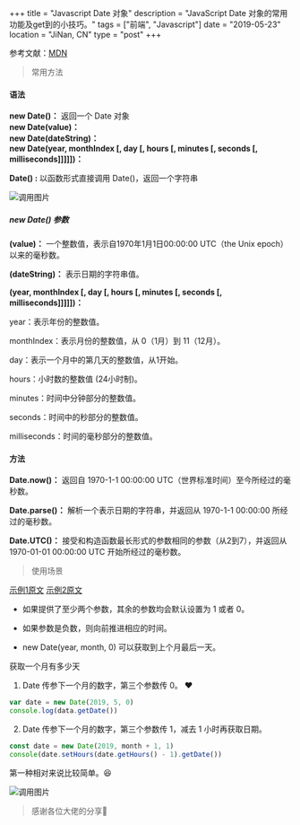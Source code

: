 +++
title = "Javascript Date 对象"
description = "JavaScript Date 对象的常用功能及get到的小技巧。"
tags = ["前端", "Javascript"]
date = "2019-05-23"
location = "JiNan, CN"
type = "post"
+++

参考文献：[MDN](https://developer.mozilla.org/zh-CN/docs/Web/JavaScript/Reference/Global_Objects/Date)

> 常用方法

#### 语法

**new Date()：** 返回一个 Date 对象<br>
**new Date(value)：**<br>
**new Date(dateString)：**<br>
**new Date(year, monthIndex [, day [, hours [, minutes [, seconds [, milliseconds]]]]])：**<br>

**Date() :** 以函数形式直接调用 Date()，返回一个字符串

![调用图片](/img/0522-ss-func1.png)

##### new Date() 参数

**(value)：** 一个整数值，表示自1970年1月1日00:00:00 UTC（the Unix epoch）以来的毫秒数。<br>

**(dateString)：** 表示日期的字符串值。<br>

**(year, monthIndex [, day [, hours [, minutes [, seconds [, milliseconds]]]]])：**<br>

year：表示年份的整数值。

monthIndex：表示月份的整数值，从 0（1月）到 11（12月）。

day：表示一个月中的第几天的整数值，从1开始。

hours：小时数的整数值 (24小时制)。

minutes：时间中分钟部分的整数值。

seconds：时间中的秒部分的整数值。

milliseconds：时间的毫秒部分的整数值。

#### 方法

**Date.now()：** 返回自 1970-1-1 00:00:00  UTC（世界标准时间）至今所经过的毫秒数。

**Date.parse()：** 解析一个表示日期的字符串，并返回从 1970-1-1 00:00:00 所经过的毫秒数。

**Date.UTC()：** 接受和构造函数最长形式的参数相同的参数（从2到7），并返回从 1970-01-01 00:00:00 UTC 开始所经过的毫秒数。

> 使用场景

[示例1原文](http://www.alloyteam.com/2016/05/date-object/)
[示例2原文](https://www.jianshu.com/p/b4d058518575)

* 如果提供了至少两个参数，其余的参数均会默认设置为 1 或者 0。

* 如果参数是负数，则向前推进相应的时间。

* new Date(year, month, 0) 可以获取到上个月最后一天。

获取一个月有多少天

1. Date 传参下一个月的数字，第三个参数传 0。 ❤️

```javascript
var date = new Date(2019, 5, 0)
console.log(data.getDate())
```

2. Date 传参下一个月的数字，第三个参数传 1，减去 1 小时再获取日期。

```javascript
const date = new Date(2019, month + 1, 1)
console(date.setHours(date.getHours() - 1).getDate())
```

第一种相对来说比较简单。😆

![调用图片](/img/0522-ss-tip1.jpg)

> 感谢各位大佬的分享🤣